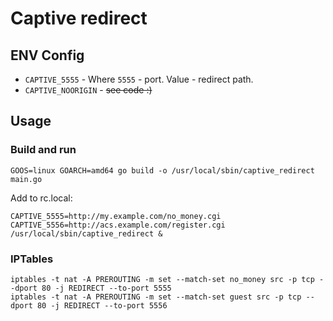 # Captive redirect

## ENV Config

* `CAPTIVE_5555` - Where `5555` - port. Value - redirect path.
* `CAPTIVE_NOORIGIN` - ~~see code :)~~

## Usage

### Build and run

```
GOOS=linux GOARCH=amd64 go build -o /usr/local/sbin/captive_redirect main.go
```

Add to rc.local:

```
CAPTIVE_5555=http://my.example.com/no_money.cgi CAPTIVE_5556=http://acs.example.com/register.cgi /usr/local/sbin/captive_redirect &
```

### IPTables
```
iptables -t nat -A PREROUTING -m set --match-set no_money src -p tcp --dport 80 -j REDIRECT --to-port 5555
iptables -t nat -A PREROUTING -m set --match-set guest src -p tcp --dport 80 -j REDIRECT --to-port 5556
```
